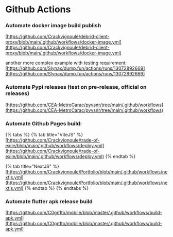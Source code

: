 # Github Actions

### Automate docker image build publish

[https://github.com/Crackvignoule/debrid-client-proxy/blob/main/.github/workflows/docker-image.yml](https://github.com/Crackvignoule/debrid-client-proxy/blob/main/.github/workflows/docker-image.yml)

another more complex example with testing requirement: [https://github.com/Slynax/dump.fun/actions/runs/13072892669](https://github.com/Slynax/dump.fun/actions/runs/13072892669)

### Automate Pypi releases (test on pre-release, official on releases)

[https://github.com/CEA-MetroCarac/pyvsnr/tree/main/.github/workflows](https://github.com/CEA-MetroCarac/pyvsnr/tree/main/.github/workflows)

### Automate Github Pages build:

{% tabs %}
{% tab title="ViteJS" %}
[https://github.com/Crackvignoule/trade-of-exile/blob/main/.github/workflows/deploy.yml](https://github.com/Crackvignoule/trade-of-exile/blob/main/.github/workflows/deploy.yml)
{% endtab %}

{% tab title="NextJS" %}
[https://github.com/Crackvignoule/Portfolio/blob/main/.github/workflows/nextjs.yml](https://github.com/Crackvignoule/Portfolio/blob/main/.github/workflows/nextjs.yml)
{% endtab %}
{% endtabs %}

### Automate flutter apk release build

[https://github.com/C0gn1to/mobile/blob/master/.github/workflows/build-apk.yml](https://github.com/C0gn1to/mobile/blob/master/.github/workflows/build-apk.yml)
